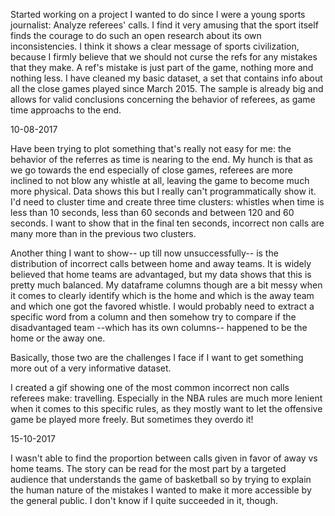 Started working on a project I wanted to do since I were a young sports journalist: Analyze referees' calls. 
I find it very amusing that the sport itself finds the courage to do such an open research about its own inconsistencies. 
I think it shows a clear message of sports civilization, because I firmly believe that we should not curse the refs for any 
mistakes that they make. A ref's mistake is just part of the game, nothing more and nothing less. 
I have cleaned my basic dataset, a set that contains info about all the close games played since March 2015. The sample is 
already big and allows for valid conclusions concerning the behavior of referees, as game time approachs to the end. 

10-08-2017

Have been trying to plot something that's really not easy for me: the behavior of the referres as time is nearing to the end. My hunch is that as we go towards the end especially of close games, referees are more inclined to not blow any whistle at all, leaving the game to become much more physical. Data shows this but I really can't programmatically show it. I'd need to cluster time and create three time clusters: whistles when time is less than 10 seconds, less than 60 seconds and between 120 and 60 seconds. I want to show that in the final ten seconds, incorrect non calls are many more than in the previous two clusters. 

Another thing I want to show-- up till now unsuccessfully-- is the distribution of incorrect calls between home and away teams. It is widely believed that home teams are advantaged, but my data shows that this is pretty much balanced. My dataframe columns though are a bit messy when it comes to clearly identify which is the home and which is the away team and which one got the favored whistle. I would probably need to extract a specific word from a column and then somehow try to compare if the disadvantaged team --which has its own columns-- happened to be the home or the away one. 

Basically, those two are the challenges I face if I want to get something more out of a very informative dataset. 

I created a gif showing one of the most common incorrect non calls referees make: travelling. Especially in the NBA rules are much more lenient when it comes to this specific rules, as they mostly want to let the offensive game be played more freely. But sometimes they overdo it!  

15-10-2017

I wasn't able to find the proportion between calls given in favor of away vs home teams. The story can be read for the most part by a targeted audience that understands the game of basketball so by trying to explain the human nature of the mistakes I wanted to make it more accessible by the general public. I don't know if I quite succeeded in it, though.